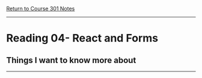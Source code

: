 [Return to Course 301 Notes](https://KrisDunning.github.io/301-Reading-Notes/README.html)

-----
# Reading 04- React and Forms











## Things I want to know more about



-----